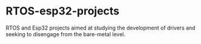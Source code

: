 # RTOS-esp32-projects
RTOS and Esp32 projects aimed at studying the development of drivers and seeking to disengage from the bare-metal level.
